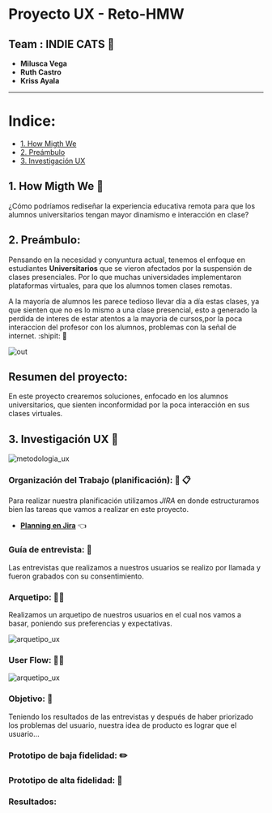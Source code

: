 # **Proyecto UX - Reto-HMW** 

## Team : INDIE CATS :dancers:

 * **Milusca Vega**
 * **Ruth Castro**
 * **Kriss Ayala**
___

# Indice:
 * [1. How Migth We](#1-how-migth-we)
 * [2. Preámbulo](#1-preámbulo)
 * [3. Investigación UX](#3-investigación-ux)
 

## 1. How Migth We :thought_balloon:

¿Cómo podríamos rediseñar la experiencia educativa remota para que los alumnos universitarios tengan mayor dinamismo e interacción en clase?


## 2. Preámbulo:

Pensando en la necesidad y conyuntura actual, tenemos el enfoque en estudiantes **Universitarios** que se vieron afectados por la suspensión de clases presenciales. Por lo que muchas universidades implementaron plataformas virtuales, para que los alumnos tomen clases remotas.

A la mayoría de alumnos les parece tedioso llevar día a día estas clases, ya que sienten que no es lo mismo a una clase presencial, esto a generado la perdida de interes de estar atentos a la mayoria de cursos,por la poca interaccion del profesor con los alumnos, problemas con la señal de internet. :shipit: :mag_right:


  ![out](https://i.pinimg.com/originals/28/84/ac/2884ac95382a9adf51f816ee1cb53a5a.gif)

## Resumen del proyecto:

En este proyecto crearemos soluciones, enfocado en los alumnos universitarios, que sienten inconformidad por la poca interacción en sus clases virtuales.

## 3. Investigación UX :pencil:

![metodologia_ux](https://github.com/judithmil/Reto-HMW/blob/master/metodologia%20ux.png)

### Organización del Trabajo (planificación): :calendar: :clipboard:
 Para realizar nuestra planificación utilizamos _JIRA_  en donde estructuramos bien las tareas que vamos a realizar en este proyecto.
 
 - [**Planning en Jira**](https://ruthcastroalva11.atlassian.net/jira/software/projects/IC/boards/1/backlog) :point_left:
 
 ### Guía de entrevista: :calling:
  Las entrevistas que realizamos a nuestros usuarios se realizo por llamada y fueron grabados con su consentimiento.
  
 ### Arquetipo: :student:
 Realizamos un arquetipo de nuestros usuarios en el cual nos vamos a basar, poniendo sus preferencias y expectativas.
 
 ![arquetipo_ux](https://github.com/judithmil/Reto-HMW/blob/master/metodologia%20ux.png)
 
 ### User Flow: :man_technologist:
 
 ![arquetipo_ux]()
 
 ### Objetivo: :dart:
 Teniendo los resultados de las entrevistas y después de haber priorizado los problemas del usuario, nuestra idea de producto es lograr que el usuario...
 
 
 ### Prototipo de baja fidelidad: :pencil2:
 
 ### Prototipo de alta fidelidad: :art:
 
 ### Resultados: 
 

 
 
